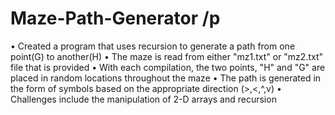 # Maze-Path-Generator 	/p	
•	Created a program that uses recursion to generate a path from one point(G) to another(H)
•	The maze is read from either "mz1.txt" or "mz2.txt" file that is provided
•	With each compilation, the two points, "H" and "G" are placed in random locations throughout the maze
•	The path is generated in the form of symbols based on the appropriate direction (>,<,^,v)
•	Challenges include the manipulation of 2-D arrays and recursion
